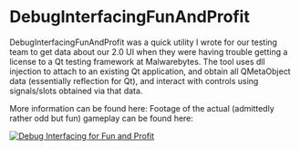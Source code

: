 DebugInterfacingFunAndProfit
============================

DebugInterfacingFunAndProfit was a quick utility I wrote for our testing team to get data about our 2.0 UI when they were having trouble getting a license to a Qt testing framework at Malwarebytes. The tool uses dll injection to attach to an existing Qt application, and obtain all QMetaObject data (essentially reflection for Qt), and interact with controls using signals/slots obtained via that data.

More information can be found here:
Footage of the actual (admittedly rather odd but fun) gameplay can be found here:


[![Debug Interfacing for Fun and Profit](https://img.youtube.com/vi/lK0feM4RHdM/0.jpg)](https://www.youtube.com/watch?v=lK0feM4RHdM)



